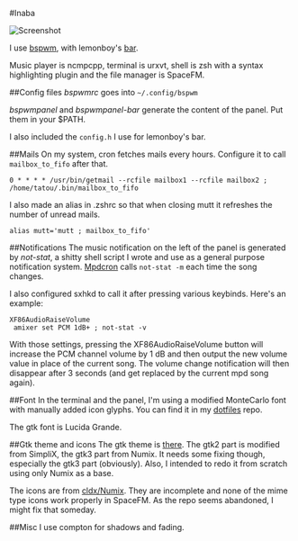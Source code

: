 #Inaba

![Screenshot](https://raw.github.com/tatou-tatou/Themes/master/Inaba/Screenshot.png)

I use [bspwm](https://github.com/baskerville/bspwm), with lemonboy's [bar](https://github.com/LemonBoy/bar).

Music player is ncmpcpp, terminal is urxvt, shell is zsh with a syntax highlighting plugin and the file manager is SpaceFM.

##Config files
*bspwmrc* goes into `~/.config/bspwm`

*bspwmpanel* and *bspwmpanel-bar* generate the content of the panel. Put them in your $PATH.

I also included the `config.h` I use for lemonboy's bar.

##Mails
On my system, cron fetches mails every hours. Configure it to call `mailbox_to_fifo` after that.

    0 * * * * /usr/bin/getmail --rcfile mailbox1 --rcfile mailbox2 ; /home/tatou/.bin/mailbox_to_fifo

I also made an alias in .zshrc so that when closing mutt it refreshes the number of unread mails.

    alias mutt='mutt ; mailbox_to_fifo'

##Notifications
The music notification on the left of the panel is generated by *not-stat*, a shitty shell script I wrote and use as a general purpose notification system. [Mpdcron](https://bbs.archlinux.org/viewtopic.php?pid=1354247) calls `not-stat -m` each time the song changes.

I also configured sxhkd to call it after pressing various keybinds. Here's an example:

    XF86AudioRaiseVolume
     amixer set PCM 1dB+ ; not-stat -v

With those settings, pressing the XF86AudioRaiseVolume button will increase the PCM channel volume by 1 dB and then output the new volume value in place of the current song. The volume change notification will then disappear after 3 seconds (and get replaced by the current mpd song again).

##Font
In the terminal and the panel, I'm using a modified MonteCarlo font with manually added icon glyphs. You can find it in my [dotfiles](https://github.com/tatou-tatou/dotfiles/tree/master/.fonts/MonteCarlo-glyphes) repo.

The gtk font is Lucida Grande.

##Gtk theme and icons
The gtk theme is [there](https://github.com/tatou-tatou/dotfiles/tree/master/.themes/Custom). The gtk2 part is modified from SimpliX, the gtk3 part from Numix. It needs some fixing though, especially the gtk3 part (obviously). Also, I intended to redo it from scratch using only Numix as a base.

The icons are from [cldx/Numix](https://github.com/cldx/numix). They are incomplete and none of the mime type icons work properly in SpaceFM. As the repo seems abandoned, I might fix that someday.

##Misc
I use compton for shadows and fading.
